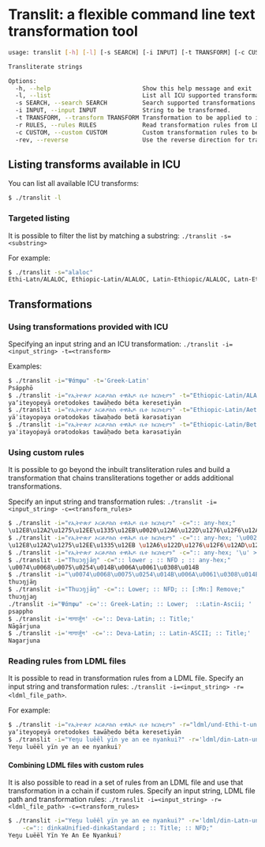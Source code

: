 # Translit: a flexible command line text transformation tool

```bash
usage: translit [-h] [-l] [-s SEARCH] [-i INPUT] [-t TRANSFORM] [-c CUSTOM] [-r RULES] [-rev]

Transliterate strings

Options:
  -h, --help                          Show this help message and exit
  -l, --list                          List all ICU supported transformations.
  -s SEARCH, --search SEARCH          Search supported transformations.
  -i INPUT, --input INPUT             String to be transformed.
  -t TRANSFORM, --transform TRANSFORM Transformation to be applied to input.
  -r RULES, --rules RULES             Read transformation rules from LDML file.
  -c CUSTOM, --custom CUSTOM          Custom transformation rules to be applied to input.
  -rev, --reverse                     Use the reverse direction for transformation.
```

## Listing transforms available in ICU

You can list all available ICU transforms:

```bash
$ ./translit -l
```

### Targeted listing

It is possible to filter the list by matching a substring: `./translit -s=<substring>`

For example:

```bash
$ ./translit -s="alaloc"
Ethi-Latn/ALALOC, Ethiopic-Latin/ALALOC, Latin-Ethiopic/ALALOC, Latn-Ethi/ALALOC, Any-Ethiopic/ALALOC
```

## Transformations

### Using transformations provided with ICU

Specifying an input string and an ICU transformation: `./translit -i=<input_string> -t=<transform>`

Examples:

```bash
$ ./translit -i="Ψάπφω" -t='Greek-Latin'
Psápphō
$ ./translit -i="የኢትዮጵያ ኦርቶዶክስ ተዋሕዶ ቤተ ክርስቲያን" -t="Ethiopic-Latin/ALALOC"
yaʼiteyop̣eyā oretodokes tawāḥedo béta keresetiyān
$ ./translit -i="የኢትዮጵያ ኦርቶዶክስ ተዋሕዶ ቤተ ክርስቲያን" -t="Ethiopic-Latin/Aethiopica"
yäʾitǝyop̣ǝya orǝtodokǝs täwaḥǝdo betä kǝrǝsǝtiyan
$ ./translit -i="የኢትዮጵያ ኦርቶዶክስ ተዋሕዶ ቤተ ክርስቲያን" -t="Ethiopic-Latin/Beta_Metsehaf"
yaʾitǝyoṗǝyā orǝtodokǝs tawāḥǝdo beta kǝrǝsǝtiyān
```

### Using custom rules

It is possible to go beyond the inbuilt transliteration rules and build a transformation that chains transliterations together or adds additional transformations.

Specify an input string and transformation rules: `./translit -i=<input_string> -c=<transform_rules>`


```bash
$ ./translit -i="የኢትዮጵያ ኦርቶዶክስ ተዋሕዶ ቤተ ክርስቲያን" -c=":: any-hex;"
\u12E8\u12A2\u1275\u12EE\u1335\u12EB\u0020\u12A6\u122D\u1276\u12F6\u12AD\u1235\u0020\u1270\u12CB\u1215\u12F6\u0020\u1264\u1270\u0020\u12AD\u122D\u1235\u1272\u12EB\u1295
$ ./translit -i="የኢትዮጵያ ኦርቶዶክስ ተዋሕዶ ቤተ ክርስቲያን" -c=":: any-hex; '\u0020' > ' ';"
\u12E8\u12A2\u1275\u12EE\u1335\u12EB \u12A6\u122D\u1276\u12F6\u12AD\u1235 \u1270\u12CB\u1215\u12F6 \u1264\u1270 \u12AD\u122D\u1235\u1272\u12EB\u1295
$ ./translit -i="የኢትዮጵያ ኦርቶዶክስ ተዋሕዶ ቤተ ክርስቲያን" -c=":: any-hex; '\u' > ' U+';"
$ ./translit -i="Thuɔŋjäŋ" -c=":: lower ; :: NFD ; :: any-hex;"
\u0074\u0068\u0075\u0254\u014B\u006A\u0061\u0308\u014B
$ ./translit -i="\u0074\u0068\u0075\u0254\u014B\u006A\u0061\u0308\u014B" -c=":: any-hex;" -rev
thuɔŋjäŋ
$ ./translit -i="Thuɔŋjäŋ" -c=":: Lower; :: NFD; :: [:Mn:] Remove;"
thuɔŋjaŋ
./translit -i="Ψάπφω" -c=':: Greek-Latin; :: Lower;  ::Latin-Ascii; '
psappho
$ ./translit -i='नागार्जुन' -c=':: Deva-Latin; :: Title;'
Nāgārjuna
$ ./translit -i='नागार्जुन' -c=':: Deva-Latin; :: Latin-ASCII; :: Title;'
Nagarjuna
```

### Reading rules from LDML files

It is possible to read in transformation rules from a LDML file. Specify an input string and transformation rules: `./translit -i=<input_string> -r=<ldml_file_path>`.

For example:

```bash
$ ./translit -i="የኢትዮጵያ ኦርቶዶክስ ተዋሕዶ ቤተ ክርስቲያን" -r="ldml/und-Ethi-t-und-latn-m0-alaloc.xml"
yaʼiteyop̣eyā oretodokes tawāḥedo béta keresetiyān
$ ./translit -i="Yeŋu luêêl yïn ye an ee nyankui?" -r='ldml/din-Latn-unified-t-din-Latin-standard.xml'
Yeŋu luëël yïn ye an ee nyankui?
```

#### Combining LDML files with custom rules

It is also possible to read in a set of rules from an LDML file and use that transformation in a cchain if custom rules. Specify an input string, LDML file path and transformation rules: `./translit -i=<input_string> -r=<ldml_file_path> -c=<transform_rules>`

```bash
$ ./translit -i="Yeŋu luêêl yïn ye an ee nyankui?" -r='ldml/din-Latn-unified-t-din-Latin-standard.xml' \
    -c=":: dinkaUnified-dinkaStandard ; :: Title; :: NFD;"
Yeŋu Luëël Yïn Ye An Ee Nyankui?
```
